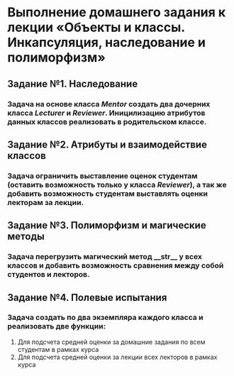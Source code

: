 # Выполнение домашнего задания к лекции «Объекты и классы. Инкапсуляция, наследование и полиморфизм»

## Задание №1. Наследование

### Задача на основе класса _Mentor_ создать два дочерних класса _Lecturer_ и _Reviewer_. Иницилизацию атрибутов данных классов реализовать в родительском классе.

## Задание №2. Атрибуты и взаимодействие классов

### Задача ограничить выставление оценок студентам (оставить возможность только у класса _Reviewer_), а так же добавить возможность студентам выставлять оценки лекторам за лекции.

## Задание №3. Полиморфизм и магические методы

### Задача перегрузить магический метод \_\_str__ у всех классов и добавить возможность сравнения между собой студентов и лекторов.

## Задание №4. Полевые испытания

### Задача создать по два экземпляра каждого класса и реализовать две функции: 
    
1. Для подсчета средней оценки за домашние задания по всем студентам в рамках курса 
2. Для подсчета средней оценки за лекции всех лекторов в рамках курса